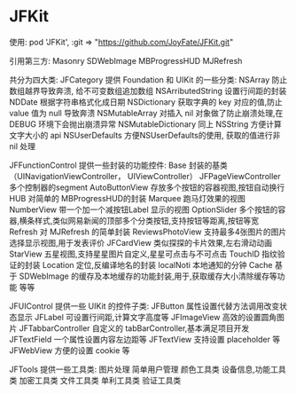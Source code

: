 # JFKit


使用:
    pod 'JFKit', :git => "https://github.com/JoyFate/JFKit.git"


引用第三方:
    Masonry
    SDWebImage
    MBProgressHUD
    MJRefresh


共分为四大类:
JFCategory
    提供 Foundation 和 UIKit 的一些分类:
        NSArray                 防止数组越界导致奔溃, 给不可变数组追加数组
        NSArributedString       设置行间距的封装
        NDDate                  根据字符串格式化成日期
        NSDictionary            获取字典的 key 对应的值,防止 value 值为 null 导致奔溃
        NSMutableArray          对插入 nil 对象做了防止崩溃处理,在 DEBUG 环境下会抛出崩溃异常
        NSMutableDictionary     同上
        NSString                方便计算文字大小的 api
        NSUserDefaults          方便NSUserDefaults的使用, 获取的值进行非 nil 处理

JFFunctionControl
    提供一些封装的功能控件: 
        Base                    封装的基类（UINavigationViewController， UIViewController）
        JFPageViewController    多个控制器的segment
        AutoButtonView          存放多个按钮的容器视图,按钮自动换行
        HUB                     对简单的 MBProgressHUD的封装
        Marquee                 跑马灯效果的视图
        NumberView              带一个加一个减按钮Label 显示的视图
        OptionSlider            多个按钮的容器,横条样式,类似网易新闻的顶部多个分类按钮,支持按钮等距离,按钮等宽
        Refresh                 对 MJRefresh 的简单封装
        ReviewsPhotoView        支持最多4张图片的图片选择显示视图,用于发表评价
        JFCardView              类似探探的卡片效果,左右滑动动画
        StarView                五星视图,支持星星图片自定义,星星可点击与不可点击
        TouchID                 指纹验证的封装
        Location                定位,反编译地名的封装
        localNoti               本地通知的分钟
        Cache                   基于 SDWebImage 的缓存及本地缓存的功能封装,用于,获取缓存大小清除缓存等功能
        等等

JFUIControl
    提供一些 UIKit 的控件子类: 
        JFButton                属性设置代替方法调用改变状态显示
        JFLabel                 可设置行间距,计算文字高度等
        JFImageView             高效的设置圆角图片
        JFTabbarController      自定义的 tabBarController,基本满足项目开发
        JFTextField             一个属性设置内容左边距等
        JFTextView              支持设置 placeholder 等
        JFWebView               方便的设置 cookie 等

JFTools
    提供一些工具类:
        图片处理
        简单用户管理
        颜色工具类
        设备信息,功能工具类
        加密工具类
        文件工具类
        单利工具类
        验证工具类
